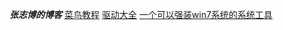 ***张志博的博客***
[菜鸟教程](https://www.runoob.com)
[驱动大全](http://driver.zol.com.cn/list.html)
[一个可以强装win7系统的系统工具](https://www.sysceo.com/)
